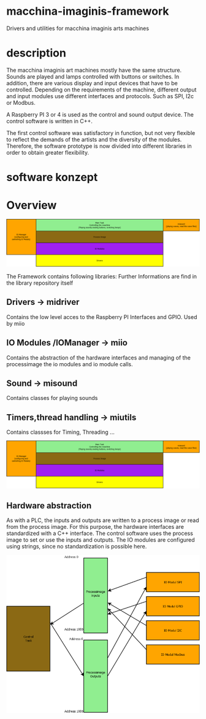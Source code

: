 # macchina-imaginis-framework
Drivers and utilities for macchina imaginis arts machines

# description
The macchina imaginis art machines mostly have the same structure.
Sounds are played and lamps controlled with buttons or switches.
In addition, there are various display and input devices that have to be controlled.
Depending on the requirements of the machine, different
output and input modules use different interfaces and protocols.
Such as SPI, I2c or Modbus.

A Raspberry PI 3 or 4 is used as the control and sound output device.
The control software is written in C++.

The first control software was satisfactory in function, but not very flexible to reflect the demands of the artists and the diversity of the modules.
Therefore, the software prototype is now divided into different libraries in order to obtain greater flexibility.

# software konzept
# Overview

![alt text](https://github.com/SigiMcArcel/macchina-imaginis-framework/blob/main/blob/Overview.png)

The Framework contains following libraries:
Further Informations are find in the library repository itself

## Drivers -> midriver
Contains the low level acces to the Raspberry PI Interfaces and GPIO.
Used by miio
## IO Modules /IOManager -> miio
Contains the abstraction of the hardware interfaces and managing of the processimage the io modules and io module calls. 
## Sound -> misound
Contains classes for playing sounds
## Timers,thread handling -> miutils
Contains classses for Timing, Threading ...

![alt text](https://github.com/SigiMcArcel/macchina-imaginis-framework/blob/main/blob/Overview.png)


## Hardware abstraction
As with a PLC, the inputs and outputs are written to a process image or read from the process image.
For this purpose, the hardware interfaces are standardized with a C++ interface.
The control software uses the process image to set or use the inputs and outputs.
The IO modules are configured using strings, since no standardization is possible here.


![alt text](https://github.com/SigiMcArcel/macchina-imaginis-framework/blob/main/blob/IOModulConcept.png)